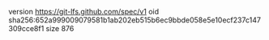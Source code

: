 version https://git-lfs.github.com/spec/v1
oid sha256:652a999009079581b1ab202eb515b6ec9bbde058e5e10ecf237c147309cce8f1
size 876
